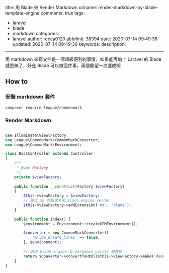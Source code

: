 title: 用 Blade 來 Render Markdown
urlname: render-markdown-by-blade-template-engine
comments: true
tags:
  - laravel
  - blade
  - markdown
categories:
  - laravel
author: recca0120
abbrlink: 38394
date: 2020-07-14 09:49:36
updated: 2020-07-14 09:49:36
keywords:
description:
---
用 markdown 來寫文件是一個超級便利的事情，如果能再加上 Laravel 的 Blade 就更棒了，好在 Blade 可以做這件事，兩個願望一次達成啊


## How to

### 安裝 markdown 套件

```bash
composer require league/commonmark
```

### Render Markdown

```php

use Illuminate\View\Factory;
use League\CommonMark\CommonMarkConverter;
use League\CommonMark\Environment;

class DocsController extends Controller
{
    /**
     * @var Factory
     */
    private $viewFactory;
    
    public function __construct(Factory $viewFactory)
    {
        $this->viewFactory = $viewFactory;
        // 設定 md 的副檔名用 blade engine render
        $this->viewFactory->addExtension('md', 'blade');
    }
    
    public function index() {
        $environment = Environment::createGFMEnvironment();

        $converter = new CommonMarkConverter([
            'allow_unsafe_links' => false,
        ], $environment);
        
        // 透過 blade engine 及 markdown parser 做轉換
        return $converter->convertToHtml($this->viewFactory->make('demo.md'));
    }
}
```